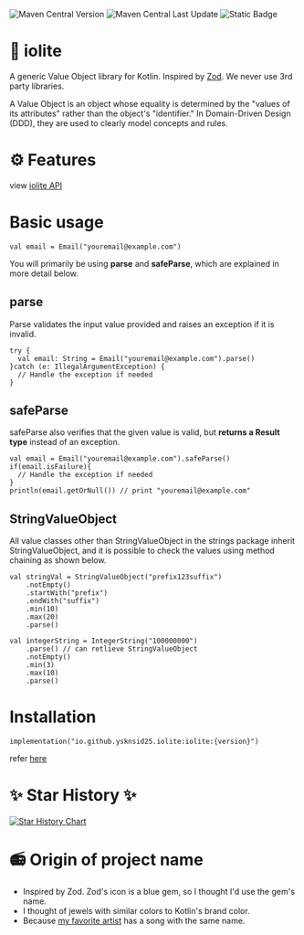 ![Maven Central Version](https://img.shields.io/maven-central/v/io.github.ysknsid25.iolite/iolite)
![Maven Central Last Update](https://img.shields.io/maven-central/last-update/io.github.ysknsid25.iolite/iolite)
![Static Badge](https://img.shields.io/badge/coverage-97.69%25-green)


# 🔮 iolite

 A generic Value Object library for Kotlin. Inspired by [Zod](https://github.com/colinhacks/zod). We never use 3rd party libraries.

A Value Object is an object whose equality is determined by the "values ​​of its attributes" rather than the object's "identifier."
In Domain-Driven Design (DDD), they are used to clearly model concepts and rules.

# ⚙ Features

view [iolite API](https://ysknsid25.github.io/iolite/)

# Basic usage

```
val email = Email("youremail@example.com")
```

You will primarily be using **parse** and **safeParse**, which are explained in more detail below.

## parse

Parse validates the input value provided and raises an exception if it is invalid.

```
try {
  val email: String = Email("youremail@example.com").parse()
}catch (e: IllegalArgumentException) {
  // Handle the exception if needed
}
```

## safeParse

safeParse also verifies that the given value is valid, but **returns a Result type** instead of an exception.

```
val email = Email("youremail@example.com").safeParse()
if(email.isFailure){
  // Handle the exception if needed
}
println(email.getOrNull()) // print "youremail@example.com"
```

## StringValueObject

All value classes other than StringValueObject in the strings package inherit StringValueObject, and it is possible to check the values ​​using method chaining as shown below.

```
val stringVal = StringValueObject("prefix123suffix")
    .notEmpty()
    .startWith("prefix")
    .endWith("suffix")
    .min(10)
    .max(20)
    .parse()

val integerString = IntegerString("100000000")
    .parse() // can retlieve StringValueObject
    .notEmpty()
    .min(3)
    .max(10)
    .parse()
```

# Installation

```
implementation("io.github.ysknsid25.iolite:iolite:{version}")
```

refer [here](implementation("io.github.ysknsid25.iolite:iolite:beta"))

# ✨ Star History ✨

[![Star History Chart](https://api.star-history.com/svg?repos=ysknsid25/iolite&type=Date)](https://star-history.com/#bytebase/star-history&Date)

# 📻 Origin of project name

- Inspired by Zod. Zod's icon is a blue gem, so I thought I'd use the gem's name.
- I thought of jewels with similar colors to Kotlin's brand color.
- Because [my favorite artist](https://www.youtube.com/watch?v=YPLPI-cs7xg) has a song with the same name.

